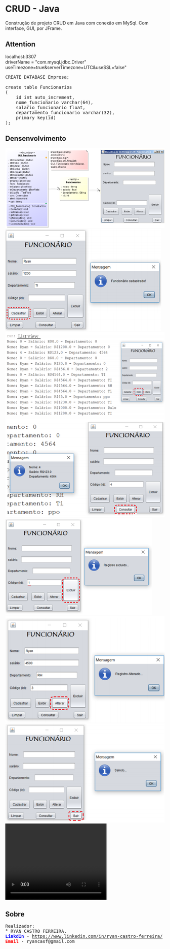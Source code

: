 <h1>CRUD - Java</h1>
<p>Construção de projeto CRUD em Java com conexão em MySql. Com interface, GUI, por JFrame.</p>

<h2>Attention</h2>
localhost:3307 <br>
driverName = "com.mysql.jdbc.Driver" <br>
useTimezone=true&serverTimezone=UTC&useSSL=false"</p>

<pre>
CREATE DATABASE Empresa;

create table Funcionarios 
(
	id int auto_increment,
 	nome_funcionario varchar(64),
 	salario_funcionario float,
 	departamento_funcionario varchar(32),
 	primary key(id)
);
</pre>

<h2>Densenvolvimento </h2>
<img src="img/Diagrama_Classe.PNG">
<img src="img/ScreenS-Func01.PNG">
<img src="img/ScreenS-Func02.PNG">
<img src="img/ScreenS-Func03.PNG">
<img src="img/ScreenS-Func04.PNG">
<img src="img/ScreenS-Func05.PNG">
<img src="img/ScreenS-Func06.PNG">
<video width="320" height="240"><source src="img/videoProjetoFinalJava.avi" type="video/avi"></video>

<h2>Sobre</h2>
<pre>
Realizador:
° RYAN CASTRO FERREIRA.
<b style="color: blue;">LinkdIn </b>- <a href="https://www.linkedin.com/in/ryan-castro-ferreira">https://www.linkedin.com/in/ryan-castro-ferreira/</a>
<b style="color: red;">Email </b>- ryancasf@gmail.com
</pre>
